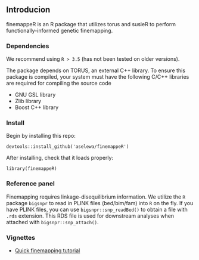 ## Introducion

finemappeR is an R package that utilizes torus and susieR to perform functionally-informed genetic finemapping. 

### Dependencies

We recommend using `R > 3.5` (has not been tested on older versions).

The package depends on TORUS, an external C++ library. To ensure this package is compiled, your system must have the following C/C++ libraries are required for compiling the source code

* GNU GSL library
* Zlib library
* Boost C++ library

### Install 

Begin by installing this repo:

```
devtools::install_github('aselewa/finemappeR')
```

After installing, check that it loads properly:

```
library(finemappeR)
```

### Reference panel

Finemapping requires linkage-disequilibrium information. We utilize the `R` package `bigsnpr` to read in PLINK files (bed/bim/fam) into `R` on the fly. If you have PLINK files, you can use `bigsnpr::snp_readBed()` to obtain a file with `.rds` extension. This RDS file is used for downstream analyses when attached with `bigsnpr::snp_attach()`.

### Vignettes

* [Quick finemapping tutorial](https://aselewa.github.io/finemappeR/articles/quick_finemapping.html)